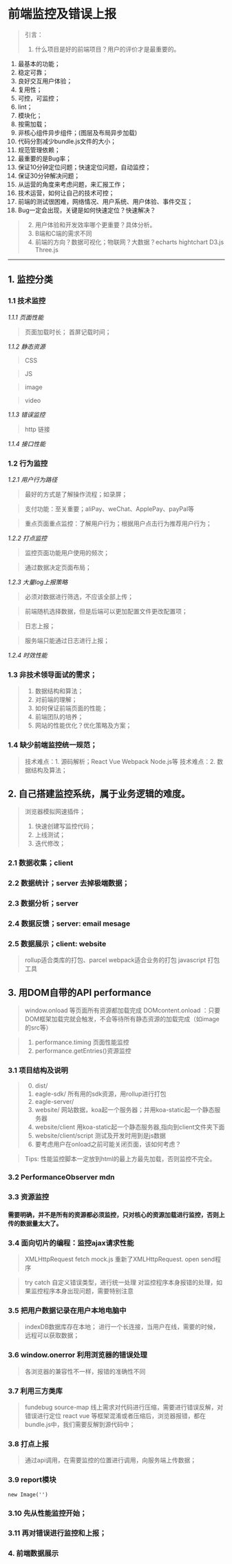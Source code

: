 # 前端监控及错误上报
> 引言：
> 1. 什么项目是好的前端项目？用户的评价才是最重要的。
1. 最基本的功能；
2. 稳定可靠；
3. 良好交互用户体验；
4. 复用性；
5. 可控，可监控；
6. lint；
7. 模块化；
8. 按需加载；
9. 非核心组件异步组件；(图层及布局异步加载)
10. 代码分割减少bundle.js文件的大小；
11. 规范管理依赖；
12. 最重要的是Bug率；
13. 保证10分钟定位问题；快速定位问题，自动监控；
14. 保证30分钟解决问题；
15. 从运营的角度来考虑问题，来汇报工作；
16. 技术运营，如何让自己的技术可控；
17. 前端的测试很困难，网络情况、用户系统、用户体验、事件交互；
18. Bug一定会出现，关键是如何快速定位？快速解决？

> 2. 用户体验和开发效率哪个更重要？具体分析。
> 3. B端和C端的需求不同
> 4. 前端的方向？数据可视化；物联网？大数据？echarts hightchart D3.js Three.js

***
## 1. 监控分类
### 1.1 技术监控

*1.1.1 页面性能*
> 页面加载时长；
> 首屏记载时间；

*1.1.2 静态资源*
> CSS 

> JS

> image

> video

*1.1.3 错误监控*
> http 链接 

*1.1.4 接口性能*

### 1.2 行为监控

*1.2.1 用户行为路径*
> 最好的方式是了解操作流程；如录屏；

> 支付功能：至关重要；aliPay、weChat、ApplePay、payPal等

> 重点页面重点监控：了解用户行为；根据用户点击行为推荐用户行为；

*1.2.2 打点监控*
> 监控页面功能用户使用的频次；

> 通过数据决定页面布局；

*1.2.3 大量log上报策略*
> 必须对数据进行筛选，不应该全部上传；

> 前端随机选择数据，但是后端可以更加配置文件更改配置项；

> 日志上报；

> 服务端只能通过日志进行上报；

*1.2.4 时效性能*

### 1.3 非技术领导面试的需求；
> 1. 数据结构和算法；
> 2. 对前端的理解；
> 3. 如何保证前端页面的性能；
> 4. 前端团队的培养；
> 5. 网站的性能优化？优化策略及方案；

### 1.4 缺少前端监控统一规范；

> 技术难点：1. 源码解析；React Vue Webpack Node.js等
> 技术难点：2. 数据结构及算法；


## 2. 自己搭建监控系统，属于业务逻辑的难度。

> 浏览器模拟网速插件；
> 1. 快速创建写监控代码；
> 2. 上线测试；
> 3. 迭代修改；


### 2.1 数据收集；client
### 2.2 数据统计；server 去掉极端数据；
### 2.3 数据分析；server
### 2.4 数据反馈；server: email mesage
### 2.5 数据展示；client: website

> rollup适合类库的打包、parcel webpack适合业务的打包  javascript 打包工具 

## 3. 用DOM自带的API performance
> window.onload 等页面所有资源都加载完成
> DOMcontent.onload ：只要DOM框架加载完就会触发，不会等待所有静态资源的加载完成（如image的src等）

> 1. performance.timing 页面性能监控
> 2. performance.getEntries()资源监控

### 3.1 项目结构及说明

> 0. dist/
> 1. eagle-sdk/  所有用的sdk资源，用rollup进行打包
> 2. eagle-server/ 
> 3. website/  网站数据，koa起一个服务器；并用koa-static起一个静态服务器
> 4. website/client  用koa-static起一个静态服务器,指向到client文件夹下面
> 5. website/client/script  测试及开发时用到是js数据
> 6. 要考虑用户在onload之前可能关闭页面，该如何考虑？

> Tips: 性能监控脚本一定放到html的最上方最先加载，否则监控不完全。

### 3.2 PerformanceObserver mdn 
### 3.3 资源监控
#### 需要明确，并不是所有的资源都必须监控，只对核心的资源加载进行监控，否则上传的数据量太大了。

### 3.4 面向切片的编程：监控ajax请求性能
> XMLHttpRequest 
> fetch
> mock.js 重新了XMLHttpRequest. open send程序

> try catch 自定义错误类型，进行统一处理
> 对监控程序本身报错的处理，如果监控程序本身出现问题，需要特别注意

### 3.5 把用户数据记录在用户本地电脑中
> indexDB数据库存在本地；
> 进行一个长连接，当用户在线，需要的时候，远程可以获取数据；

### 3.6 window.onerror 利用浏览器的错误处理
> 各浏览器的兼容性不一样，报错的准确性不同

### 3.7 利用三方类库
> fundebug
> source-map 线上需求对代码进行压缩，需要进行错误反解，对错误进行定位
> react vue 等框架混淆或者压缩后，浏览器报错，都在bundle.js中，我们需要反解到源代码中；

### 3.8 打点上报
> 通过api调用，在需要监控的位置进行调用，向服务端上传数据；

### 3.9 report模块
```
new Image('')
```

### 3.10 先从性能监控开始；

### 3.11 再对错误进行监控和上报；

### 4. 前端数据展示




